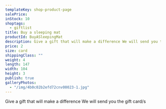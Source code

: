```yaml
---
templateKey: shop-product-page
salePrice:
inStock: 10
shoptags:
  - giftlist
title: Buy a sleeping mat
productId: BuyASleepingMat
description: Give a gift that will make a difference We will send you the gift card/s
price: 2
size: card
shippingClass: ""
weight: 4
length: 147
width: 104
height: 3
publish: true
galleryPhotos:
  - "/img/4b0c02b2efd72cnv00023-1.jpg"
---
```


Give a gift that will make a difference We will send you the gift card/s
